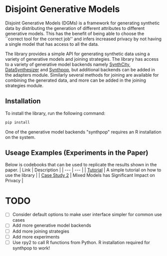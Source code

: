 # Disjoint Generative Models 

Disjoint Generative Models (DGMs) is a framework for generating synthetic data by distributing the generation of different attributes to different generative models. This has the benefit of being able to choose the ``correct tool for the correct job'' and infers increased privacy by not having a single model that has access to all the data.

The library provides a simple API for generating synthetic data using a variety of generative models and joining strategies. The library has access to a variety of generative model backends namely [SynthCity](https://github.com/vanderschaarlab/synthcity), [DataSynthesizer](https://github.com/DataResponsibly/DataSynthesizer) and [Synthpop](https://www.synthpop.org.uk/get-started.html), but additional backends can be added in the adapters module. Similarly several methods for joining are available for combining the generated data, and more can be added in the joining strategies module.

## Installation

To install the library, run the following command:

```bash
pip install 
```
One of the generative model backends "synthpop" requires an R installation on the system. 

## Useage Examples (Experiments in the Paper)
 
Below is codebooks that can be used to replicate the results shown in the paper.
| Link | Description |
| --- | --- |
| [Tutorial](00_tutorial.ipynb) | A simple tutorial on how to use the library |
| [Case Study 2](03_specified_splits.ipynb) | Mixed Models has Significant Impact on Privacy |


# TODO
- [ ] Consider default options to make user interface simpler for common use cases
- [ ] Add more generative model backends
- [ ] Add more joining strategies
- [ ] Add more experiments
- [ ] Use rpy2 to call R functions from Python. R installation required for synthpop to work!
